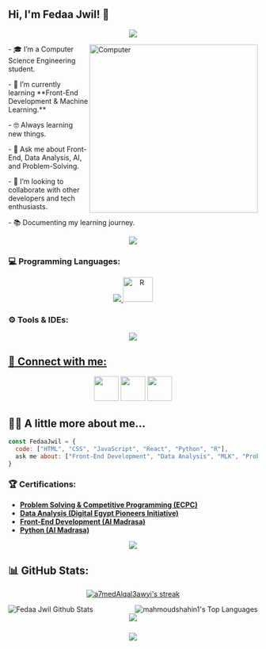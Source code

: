 <h2> Hi, I'm Fedaa Jwil! 👋</h2>

<!-- Typing SVG -->
<p align="center">
  <a href="https://github.com/DenverCoder1/readme-typing-svg">
    <img src="https://readme-typing-svg.herokuapp.com/?lines=Computer%20Science%20Engineer;Front-end%20Developer🖥%ef%b8%8f;Always%20learning%20new%20things&font=Fira%20Code&center=true&width=440&height=45&color=2F81F7&vCenter=true&size=22">
  </a>
</p> 
<img src="https://github.com/lambiengcode/lambiengcode/blob/main/gif/dash.gif?raw=true" width="340px" align="right" alt="Computer">

<p>
<p>- 🎓 I’m a Computer Science Engineering student.  </p>
<p>- 🌱 I’m currently learning **Front-End Development & Machine Learning.**  </p>
<p>- 🤓 Always learning new things.  </p>
<p>- 💬 Ask me about Front-End, Data Analysis, AI, and Problem-Solving.  </p>
<p>- 🤝 I’m looking to collaborate with other developers and tech enthusiasts.  </p>
<p>- 📚 Documenting my learning journey.  </p>
</p>

<div align="center">
    <img src="https://user-images.githubusercontent.com/73097560/115834477-dbab4500-a447-11eb-908a-139a6edaec5c.gif" />
</div>

### **💻 Programming Languages:**
<div align="center">
  <a href="#">
    <img src="https://skillicons.dev/icons?i=python,cpp,java,js,react,css,html&theme=dark" />
    <img src="https://upload.wikimedia.org/wikipedia/commons/1/1b/R_logo.svg" width="60" height="50" alt="R" />
  </a>
</div>


### **⚙️ Tools & IDEs:**
<div align="center">
  <a href="#">
    <!-- Supported icons from Skillicons -->
    <img src="https://skillicons.dev/icons?i=git,github,vscode,arduino,pycharm,mysql&theme=dark" />
</div>




## 💌 Connect with me:
<p align="center">
<a href="mailto:fedaabarbarosa@gmail.com"><img src="https://img.icons8.com/fluent/48/000000/gmail.png" width="50" height="50" /></a>
<a href="https://t.me/Fedaa_Jwil"><img src="https://img.icons8.com/color/48/000000/telegram-app--v1.png" width="50" height="50" /></a>
<a href="https://www.linkedin.com/in/fedaa-mohammed-b93462223"><img src="https://img.icons8.com/fluent/48/000000/linkedin.png" width="50" height="50" /></a>
</p>

## 👩‍💻 A little more about me...  

```javascript
const FedaaJwil = {
  code: ["HTML", "CSS", "JavaScript", "React", "Python", "R"],
  ask me about: ["Front-End Development", "Data Analysis", "MLK", "Problem-Solving"],
}
```

### **🏆 Certifications:**  
- **[Problem Solving & Competitive Programming (ECPC)](https://drive.google.com/file/d/1v41FLI2155c3gY8s-pwfqt5GbLZJtI73/view?usp=drive_link)**  
- **[Data Analysis (Digital Egypt Pioneers Initiative)](https://drive.google.com/file/d/1bxoDTPrZ14byzeAt5m8i-rcpZtgF2zRA/view?usp=drive_link)**  
- **[Front-End Development (Al Madrasa)](https://drive.google.com/file/d/1F09FLIMegF_8kLjccfKUUdqRslyL7Nzp/view?usp=drive_link)**  
- **[Python (Al Madrasa)](https://drive.google.com/file/d/1aZ-bjDM3UPbE82yUlF3-glsPSaB628pG/view?usp=drive_link)**  


<div align="center">
    <img src="https://user-images.githubusercontent.com/73097560/115834477-dbab4500-a447-11eb-908a-139a6edaec5c.gif" />
</div>

## 📊 GitHub Stats:

<p align="center">
    <a href="https://github.com/MahmoudShahin/github-readme-streak-stats">
        <img title="🔥 Get streak stats for your profile at git.io/streak-stats" alt="a7medAlqal3awyi's streak" src="https://github-readme-streak-stats.herokuapp.com/?user=a7medAlqal3awyi&theme=black-ice&hide_border=true&stroke=0000&background=060A0CD0"/>
    </a>
  
</p>

<a href="https://github.com/MahmoudShahin/github-readme-stats">
    <img align="left"  alt="Fedaa Jwil Github Stats" src="https://github-readme-stats.vercel.app/api?username=mahmoudshahin1&show_icons=true&count_private=true&theme=react&hide_border=true&bg_color=0D1117" /></a>
<a href="https://github.com/mahmoudshahin1/github-readme-stats">
    <img align="right" alt="mahmoudshahin1's Top Languages" src="https://github-readme-stats.vercel.app/api/top-langs/?username=mahmoudshahin1&langs_count=8&count_private=true&layout=compact&theme=react&hide_border=true&bg_color=0D1117" /></a>
<br>



<div align="center">
    <img src="https://user-images.githubusercontent.com/73097560/115834477-dbab4500-a447-11eb-908a-139a6edaec5c.gif" />
</div>


<h3 align="center">
    <img src="https://readme-typing-svg.herokuapp.com/?font=Righteous&size=25&center=true&vCenter=true&width=500&height=70&duration=4000&lines=Thanks+for+visiting!+❤️;I'm+Long+Life+Learner">
</h3>
